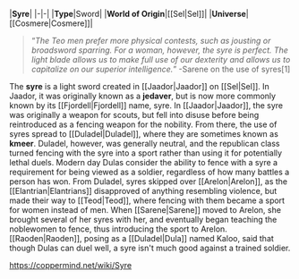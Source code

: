|**Syre**|
|-|-|
|**Type**|Sword|
|**World of Origin**|[[Sel\|Sel]]|
|**Universe**|[[Cosmere\|Cosmere]]|

>“*The Teo men prefer more physical contests, such as jousting or broadsword sparring. For a woman, however, the syre is perfect. The light blade allows us to make full use of our dexterity and allows us to capitalize on our superior intelligence.*”
\-Sarene on the use of syres[1]


The **syre** is a light sword created in [[Jaador\|Jaador]] on [[Sel\|Sel]]. In Jaador, it was originally known as a **jedaver**, but is now more commonly known by its [[Fjordell\|Fjordell]] name, syre.
In [[Jaador\|Jaador]], the syre was originally a weapon for scouts, but fell into disuse before being reintroduced as a fencing weapon for the nobility. From there, the use of syres spread to [[Duladel\|Duladel]], where they are sometimes known as **kmeer**. Duladel, however, was generally neutral, and the republican class turned fencing with the syre into a sport rather than using it for potentially lethal duels. Modern day Dulas consider the ability to fence with a syre a requirement for being viewed as a soldier, regardless of how many battles a person has won. From Duladel, syres skipped over [[Arelon\|Arelon]], as the [[Elantrian\|Elantrians]] disapproved of anything resembling violence, but made their way to [[Teod\|Teod]], where fencing with them became a sport for women instead of men.
When [[Sarene\|Sarene]] moved to Arelon, she brought several of her syres with her, and eventually began teaching the noblewomen to fence, thus introducing the sport to Arelon.
[[Raoden\|Raoden]], posing as a [[Duladel\|Dula]] named Kaloo, said that though Dulas can duel well, a syre isn't much good against a trained soldier.



https://coppermind.net/wiki/Syre
